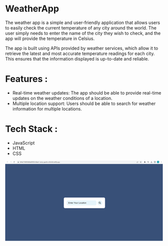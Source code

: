 # WeatherApp
The weather app is a simple and user-friendly application that allows users to easily check the current temperature of any city around the world.
The user simply needs to enter the name of the city they wish to check, and the app will provide the temperature in Celsius.

The app is built using APIs provided by weather services, which allow it to retrieve the latest and most accurate temperature readings for each city. This ensures that the information displayed is up-to-date and reliable.

# Features :
* Real-time weather updates: The app should be able to provide real-time updates on the weather conditions of a location.
* Multiple location support: Users should be able to search for weather information for multiple locations.
# Tech Stack :
* JavaScript
* HTML
* CSS


<img src="images/weatherapp.png">

